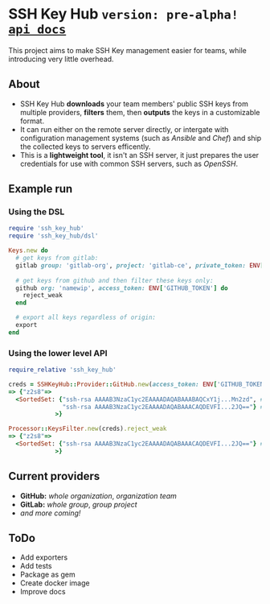 # SSH Key Hub `version: pre-alpha!` [`api docs`](https://z2s8.github.io/ssh_key_hub/doc/top-level-namespace.html)
This project aims to make SSH Key management easier for teams, while introducing very little overhead.

## About
- SSH Key Hub **downloads** your team members' public SSH keys from multiple providers, **filters** them, then **outputs** the keys in a customizable format.
- It can run either on the remote server directly, or intergate with configuration management systems (such as *Ansible* and *Chef*) and ship the collected keys to servers efficently.
- This is a **lightweight tool**, it isn't an SSH server, it just prepares the user credentials for use with common SSH servers, such as *OpenSSH*.

## Example run

### Using the DSL

```ruby
require 'ssh_key_hub'
require 'ssh_key_hub/dsl'

Keys.new do
  # get keys from gitlab:
  gitlab group: 'gitlab-org', project: 'gitlab-ce', private_token: ENV['GITLAB_TOKEN']
  
  # get keys from github and then filter these keys only:
  github org: 'namewip', access_token: ENV['GITHUB_TOKEN'] do
    reject_weak
  end

  # export all keys regardless of origin:
  export
end
```

### Using the lower level API

```ruby
require_relative 'ssh_key_hub'

creds = SSHKeyHub::Provider::GitHub.new(access_token: ENV['GITHUB_TOKEN']).keys_for_org_team 'namewip', 'Owners'
=> {"z2s8"=>
  <SortedSet: {"ssh-rsa AAAAB3NzaC1yc2EAAAADAQABAAABAQCxY1j...Mn2zd", # RSA 1024
               "ssh-rsa AAAAB3NzaC1yc2EAAAADAQABAAACAQDEVFI...2JQ=="} # RSA 4096
             >}

Processor::KeysFilter.new(creds).reject_weak
=> {"z2s8"=>
  <SortedSet: {"ssh-rsa AAAAB3NzaC1yc2EAAAADAQABAAACAQDEVFI...2JQ=="} # RSA 4096
             >}
```

## Current providers
- **GitHub:** _whole organization_, _organization team_
- **GitLab:** _whole group_, _group project_
- _and more coming!_

## ToDo
- Add exporters
- Add tests
- Package as gem
- Create docker image
- Improve docs
